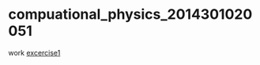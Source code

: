 # compuational_physics_2014301020051
work
[excercise1](https://github.com/Rob1nTian/computationalphysics_N2014301020052/blob/master/Exercise_01)
